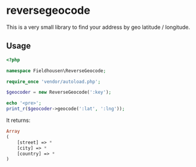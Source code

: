 reversegeocode
================

This is a very small library to find your address by geo latitude / longitude.

## Usage

```php
<?php

namespace Fieldhousen\ReverseGeocode;

require_once 'vendor/autoload.php';

$geocoder = new ReverseGeocode(':key');

echo '<pre>';
print_r($geocoder->geocode(':lat', ':lng'));
```

It returns:

```php
Array
(
    [street] => *
    [city] => *
    [country] => *
)
```
